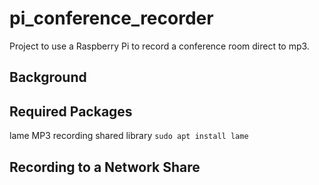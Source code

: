 # pi_conference_recorder
Project to use a Raspberry Pi to record a conference room direct to mp3.

## Background

## Required Packages

lame MP3 recording shared library
```sudo apt install lame```



## Recording to a Network Share
